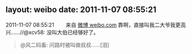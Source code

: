 layout: weibo
date: 2011-11-07 08:55:21
---
2011-11-07 08:55:21  &nbsp;&nbsp;&nbsp;&nbsp;&nbsp;&nbsp; 来自 <a href="http://weibo.com/" rel="nofollow">微博 weibo.com</a>
靠啊，直接叫我二大爷我更高兴……//@xcv58: 没叫大伯已经够好了。
>  @风二码畜: 问路时被叫做叔叔……[泪] ​​​
